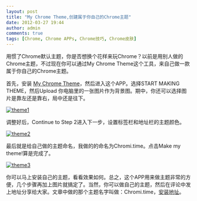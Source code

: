 ```yaml
---
layout: post
title: "My Chrome Theme,创建属于你自己的Chrome主题"
date: 2012-03-27 19:44
author: admin
comments: true
tags: [Chrome, Chrome APPs, Chrome技巧, Chrome皮肤]
---
```

用惯了Chrome默认主题，你是否想换个花样来玩Chrome？以前是用别人做的Chrome主题，不过现在你可以通过My Chrome Theme这个工具，来自己做一款属于你自己的Chrome主题。

首先，安装 <a href="https://chrome.google.com/webstore/detail/oehpjpccmlcalbenfhnacjeocbjdonic?" target="_blank">My Chrome Theme</a>，然后进入这个APP。选择START MAKING THEME，然后Upload 你电脑里的一张图片作为背景图。期中，你还可以选择图片是靠左还是靠右，局中还是往下。

<a href="http://img.chromi.org/2012/03/theme1.png">![](http://img.chromi.org/2012/03/theme1-550x464.png "theme1")</a>

调整好后，Continue to Step 2进入下一步，设置标签栏和地址栏的主题颜色。

<a href="http://img.chromi.org/2012/03/theme2.png">![](http://img.chromi.org/2012/03/theme2-550x460.png "theme2")</a>

最后就是给自己做的主题命名，我做的的命名为Chromi.time。点击Make my theme!算是完成了。

<a href="http://img.chromi.org/2012/03/theme3.png">![](http://img.chromi.org/2012/03/theme3-550x459.png "theme3")</a>

你可以马上安装自己的主题，看看效果如何。总之，这个APP用来做主题非常的方便，几个步骤再加上图片就搞定了。当然，你可以做自己的主题，然后在评论中发上地址分享给大家。文章中做的那个主题名字叫做：Chromi.time，<a href="https://www.mychrometheme.com/t/ekv0oyr0t6gjoeh8bl3ss5oha" target="_blank">安装地址</a>。
